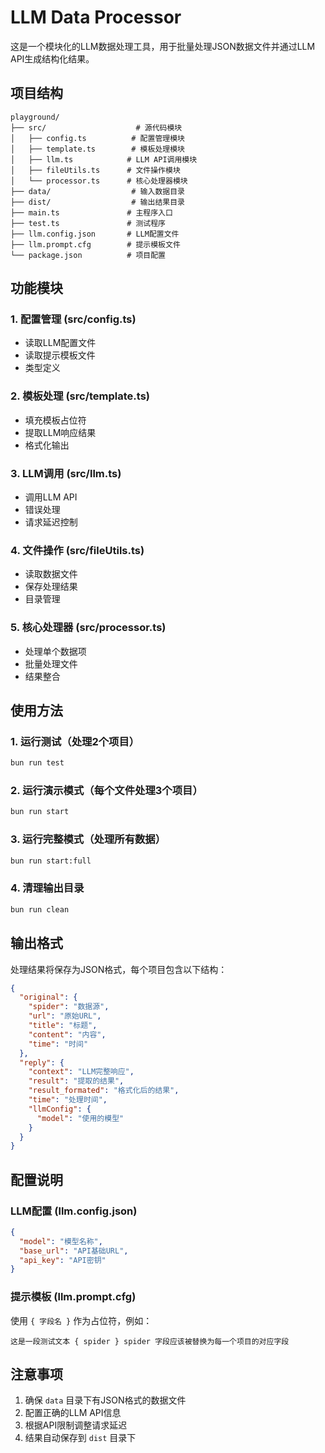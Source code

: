 # LLM Data Processor

这是一个模块化的LLM数据处理工具，用于批量处理JSON数据文件并通过LLM API生成结构化结果。

## 项目结构

```
playground/
├── src/                    # 源代码模块
│   ├── config.ts          # 配置管理模块
│   ├── template.ts        # 模板处理模块
│   ├── llm.ts            # LLM API调用模块
│   ├── fileUtils.ts      # 文件操作模块
│   └── processor.ts      # 核心处理器模块
├── data/                  # 输入数据目录
├── dist/                  # 输出结果目录
├── main.ts               # 主程序入口
├── test.ts               # 测试程序
├── llm.config.json       # LLM配置文件
├── llm.prompt.cfg        # 提示模板文件
└── package.json          # 项目配置
```

## 功能模块

### 1. 配置管理 (src/config.ts)
- 读取LLM配置文件
- 读取提示模板文件
- 类型定义

### 2. 模板处理 (src/template.ts)
- 填充模板占位符
- 提取LLM响应结果
- 格式化输出

### 3. LLM调用 (src/llm.ts)
- 调用LLM API
- 错误处理
- 请求延迟控制

### 4. 文件操作 (src/fileUtils.ts)
- 读取数据文件
- 保存处理结果
- 目录管理

### 5. 核心处理器 (src/processor.ts)
- 处理单个数据项
- 批量处理文件
- 结果整合

## 使用方法

### 1. 运行测试（处理2个项目）
```bash
bun run test
```

### 2. 运行演示模式（每个文件处理3个项目）
```bash
bun run start
```

### 3. 运行完整模式（处理所有数据）
```bash
bun run start:full
```

### 4. 清理输出目录
```bash
bun run clean
```

## 输出格式

处理结果将保存为JSON格式，每个项目包含以下结构：

```json
{
  "original": {
    "spider": "数据源",
    "url": "原始URL",
    "title": "标题",
    "content": "内容",
    "time": "时间"
  },
  "reply": {
    "context": "LLM完整响应",
    "result": "提取的结果",
    "result_formated": "格式化后的结果",
    "time": "处理时间",
    "llmConfig": {
      "model": "使用的模型"
    }
  }
}
```

## 配置说明

### LLM配置 (llm.config.json)
```json
{
  "model": "模型名称",
  "base_url": "API基础URL",
  "api_key": "API密钥"
}
```

### 提示模板 (llm.prompt.cfg)
使用 `{ 字段名 }` 作为占位符，例如：
```
这是一段测试文本 { spider } spider 字段应该被替换为每一个项目的对应字段
```

## 注意事项

1. 确保 `data` 目录下有JSON格式的数据文件
2. 配置正确的LLM API信息
3. 根据API限制调整请求延迟
4. 结果自动保存到 `dist` 目录下
